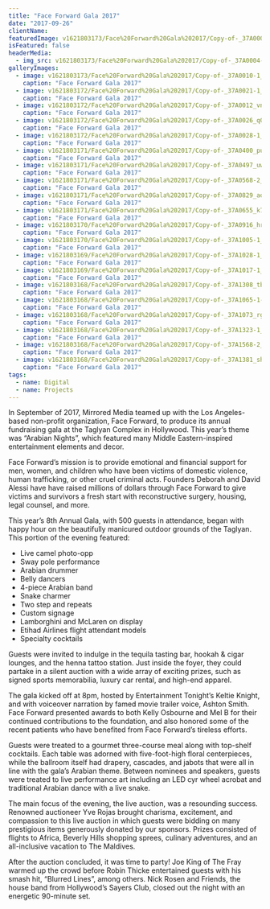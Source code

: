 ```yaml
---
title: "Face Forward Gala 2017"
date: "2017-09-26"
clientName: 
featuredImage: v1621803173/Face%20Forward%20Gala%202017/Copy-of-_37A0004-1_kd5uqb.jpg
isFeatured: false
headerMedia:
  - img_src: v1621803173/Face%20Forward%20Gala%202017/Copy-of-_37A0004-1_kd5uqb.jpg
galleryImages:
  - image: v1621803173/Face%20Forward%20Gala%202017/Copy-of-_37A0010-1_bwy4g2.jpg
    caption: "Face Forward Gala 2017"
  - image: v1621803172/Face%20Forward%20Gala%202017/Copy-of-_37A0021-1_n5sgbv.jpg
    caption: "Face Forward Gala 2017"
  - image: v1621803172/Face%20Forward%20Gala%202017/Copy-of-_37A0012_vniqre.jpg
    caption: "Face Forward Gala 2017"
  - image: v1621803172/Face%20Forward%20Gala%202017/Copy-of-_37A0026_q074nq.jpg
    caption: "Face Forward Gala 2017"
  - image: v1621803172/Face%20Forward%20Gala%202017/Copy-of-_37A0028-1_q3o9sn.jpg
    caption: "Face Forward Gala 2017"
  - image: v1621803171/Face%20Forward%20Gala%202017/Copy-of-_37A0400_punwdu.jpg
    caption: "Face Forward Gala 2017"
  - image: v1621803171/Face%20Forward%20Gala%202017/Copy-of-_37A0497_uwwwco.jpg
    caption: "Face Forward Gala 2017"
  - image: v1621803171/Face%20Forward%20Gala%202017/Copy-of-_37A0568-2_ayuefa.jpg
    caption: "Face Forward Gala 2017"
  - image: v1621803171/Face%20Forward%20Gala%202017/Copy-of-_37A0829_aqxpgi.jpg
    caption: "Face Forward Gala 2017"
  - image: v1621803171/Face%20Forward%20Gala%202017/Copy-of-_37A0655_k7beup.jpg
    caption: "Face Forward Gala 2017"
  - image: v1621803170/Face%20Forward%20Gala%202017/Copy-of-_37A0916_hrwkzo.jpg
    caption: "Face Forward Gala 2017"
  - image: v1621803170/Face%20Forward%20Gala%202017/Copy-of-_37A1005-1_lxzemv.jpg
    caption: "Face Forward Gala 2017"
  - image: v1621803169/Face%20Forward%20Gala%202017/Copy-of-_37A1028-1_g3z1za.jpg
    caption: "Face Forward Gala 2017"
  - image: v1621803169/Face%20Forward%20Gala%202017/Copy-of-_37A1017-1_ephsew.jpg
    caption: "Face Forward Gala 2017"
  - image: v1621803168/Face%20Forward%20Gala%202017/Copy-of-_37A1308_tblsbr.jpg
    caption: "Face Forward Gala 2017"
  - image: v1621803168/Face%20Forward%20Gala%202017/Copy-of-_37A1065-1-1_gyzyrw.jpg
    caption: "Face Forward Gala 2017"
  - image: v1621803168/Face%20Forward%20Gala%202017/Copy-of-_37A1073_rgvsno.jpg
    caption: "Face Forward Gala 2017"
  - image: v1621803168/Face%20Forward%20Gala%202017/Copy-of-_37A1323-1_u0msp6.jpg
    caption: "Face Forward Gala 2017"
  - image: v1621803168/Face%20Forward%20Gala%202017/Copy-of-_37A1568-2_bm2wcb.jpg
    caption: "Face Forward Gala 2017"
  - image: v1621803168/Face%20Forward%20Gala%202017/Copy-of-_37A1381_sh54k7.jpg
    caption: "Face Forward Gala 2017"
tags:
  - name: Digital
  - name: Projects
---
```


In September of 2017, Mirrored Media teamed up with the Los Angeles-based non-profit organization, Face Forward, to produce its annual fundraising gala at the Taglyan Complex in Hollywood. This year’s theme was “Arabian Nights”, which featured many Middle Eastern-inspired entertainment elements and decor.

Face Forward’s mission is to provide emotional and financial support for men, women, and children who have been victims of domestic violence, human trafficking, or other cruel criminal acts. Founders Deborah and David Alessi have have raised millions of dollars through Face Forward to give victims and survivors a fresh start with reconstructive surgery, housing, legal counsel, and more.

This year’s 8th Annual Gala, with 500 guests in attendance, began with happy hour on the beautifully manicured outdoor grounds of the Taglyan. This portion of the evening featured:
+ Live camel photo-opp
+ Sway pole performance
+ Arabian drummer
+ Belly dancers
+ 4-piece Arabian band
+ Snake charmer
+ Two step and repeats
+ Custom signage
+ Lamborghini and McLaren on display
+ Etihad Airlines flight attendant models
+ Specialty cocktails

Guests were invited to indulge in the tequila tasting bar, hookah & cigar lounges, and the henna tattoo station. Just inside the foyer, they could partake in a silent auction with a wide array of exciting prizes, such as signed sports memorabilia, luxury car rental, and high-end apparel.

The gala kicked off at 8pm, hosted by Entertainment Tonight’s Keltie Knight, and with voiceover narration by famed movie trailer voice, Ashton Smith. Face Forward presented awards to both Kelly Osbourne and Mel B for their continued contributions to the foundation, and also honored some of the recent patients who have benefited from Face Forward’s tireless efforts.

Guests were treated to a gourmet three-course meal along with top-shelf cocktails. Each table was adorned with five-foot-high floral centerpieces, while the ballroom itself had drapery, cascades, and jabots that were all in line with the gala’s Arabian theme. Between nominees and speakers, guests were treated to live performance art including an LED cyr wheel acrobat and traditional Arabian dance with a live snake.

The main focus of the evening, the live auction, was a resounding success. Renowned auctioneer Yve Rojas brought charisma, excitement, and compassion to this live auction in which guests were bidding on many prestigious items generously donated by our sponsors. Prizes consisted of flights to Africa, Beverly Hills shopping sprees, culinary adventures, and an all-inclusive vacation to The Maldives.  

After the auction concluded, it was time to party! Joe King of The Fray warmed up the crowd before Robin Thicke entertained guests with his smash hit, “Blurred Lines”, among others. Nick Rosen and Friends, the house band from Hollywood’s Sayers Club, closed out the night with an energetic 90-minute set.